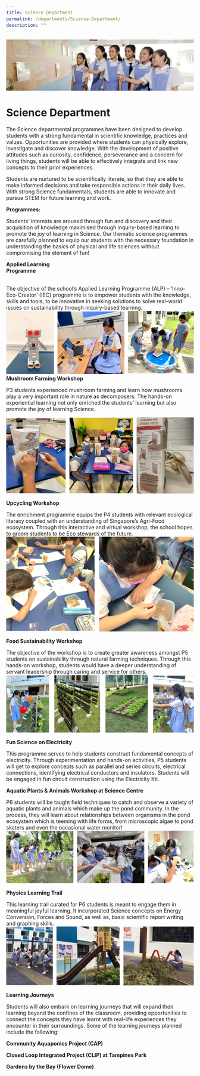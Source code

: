 ```yaml
---
title: Science Department
permalink: /departments/Science-Department/
description: ""
---
```

![](/images/Departments.jpg)

Science Department
==================

The Science departmental programmes have been designed to develop students with a strong fundamental in scientific knowledge, practices and values. Opportunities are provided where students can physically explore, investigate and discover knowledge. With the development of positive attitudes such as curiosity, confidence, perseverance and a concern for living things, students will be able to effectively integrate and link new concepts to their prior experiences.

Students are nurtured to be scientifically literate, so that they are able to make informed decisions and take responsible actions in their daily lives. With strong Science fundamentals, students are able to innovate and pursue STEM for future learning and work.

**Programmes:**

Students’ interests are aroused through fun and discovery and their acquisition of knowledge maximised through inquiry-based learning to promote the joy of learning in Science. Our thematic science programmes are carefully planned to equip our students with the necessary foundation in understanding the basics of physical and life sciences without compromising the element of fun!

**Applied Learning Programme**                                                                                                                                                       
  

The objective of the school’s Applied Learning Programme (ALP) – ‘Inno-Eco-Creator’ (IEC) programme is to empower students with the knowledge, skills and tools, to be innovative in seeking solutions to solve real-world issues on sustainability through inquiry-based learning.
![](/images/Dept_sc/scdept-1.png)
**Mushroom Farming Workshop**

P3 students experienced mushroom farming and learn how mushrooms play a very important role in nature as decomposers. The hands-on experiential learning not only enriched the students’ learning but also promote the joy of learning Science.

![](/images/Dept_sc/scdept-2.png)

**Upcycling Workshop**

The enrichment programme equips the P4 students with relevant ecological literacy coupled with an understanding of Singapore’s Agri-Food ecosystem. Through this interactive and virtual workshop, the school hopes to groom students to be Eco stewards of the future.
![](/images/Dept_sc/scdept-3.png)

**Food Sustainability Workshop**

The objective of the workshop is to create greater awareness amongst P5 students on sustainability through natural farming techniques. Through this hands-on workshop, students would have a deeper understanding of servant leadership through caring and service for others.
![](/images/Dept_sc/scdept-4.png)

**Fun Science on Electricity**

This programme serves to help students construct fundamental concepts of electricity. Through experimentation and hands-on activities, P5 students will get to explore concepts such as parallel and series circuits, electrical connections, identifying electrical conductors and insulators. Students will be engaged in fun circuit construction using the Electricity Kit.

**Aquatic Plants & Animals Workshop at Science Centre**

  
P6 students will be taught field techniques to catch and observe a variety of aquatic plants and animals which make up the pond community. In the process, they will learn about relationships between organisms in the pond ecosystem which is teeming with life forms, from microscopic algae to pond skaters and even the occasional water monitor!
![](/images/Dept_sc/scdept-5.png)

**Physics Learning Trail**

  
This learning trail curated for P6 students is meant to engage them in meaningful joyful learning. It incorporated Science concepts on Energy Conversion, Forces and Sound, as well as, basic scientific report writing and graphing skills.
![](/images/Dept_sc/scdept-6.png)

**Learning Journeys**

Students will also embark on learning journeys that will expand their learning beyond the confines of the classroom, providing opportunities to connect the concepts they have learnt with real-life experiences they encounter in their surroundings. Some of the learning journeys planned include the following:

**Community Aquaponics Project (CAP)**

**Closed Loop Integrated Project (CLIP) at Tampines Park**

**Gardens by the Bay (Flower Dome)**